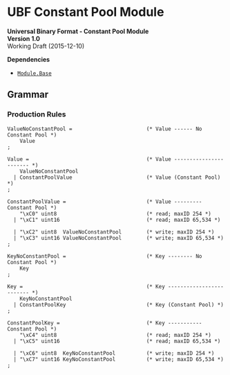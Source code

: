 # UBF Constant Pool Module

**Universal Binary Format - Constant Pool Module**  
**Version 1.0**  
Working Draft (2015-12-10)

**Dependencies**

- [`Module.Base`](./Module.Base.md)

## Grammar

### Production Rules

```ebnf
ValueNoConstantPool =                        (* Value ------ No Constant Pool *)
    Value
;

Value =                                      (* Value ----------------------- *)
    ValueNoConstantPool
  | ConstantPoolValue                        (* Value (Constant Pool) *)
;

ConstantPoolValue =                          (* Value --------- Constant Pool *)
    "\xC0" uint8                             (* read; maxID 254 *)
  | "\xC1" uint16                            (* read; maxID 65,534 *)

  | "\xC2" uint8  ValueNoConstantPool        (* write; maxID 254 *)
  | "\xC3" uint16 ValueNoConstantPool        (* write; maxID 65,534 *)
;

KeyNoConstantPool =                          (* Key -------- No Constant Pool *)
    Key
;

Key =                                        (* Key ------------------------- *)
    KeyNoConstantPool
  | ConstantPoolKey                          (* Key (Constant Pool) *)
;

ConstantPoolKey =                            (* Key ----------- Constant Pool *)
    "\xC4" uint8                             (* read; maxID 254 *)
  | "\xC5" uint16                            (* read; maxID 65,534 *)

  | "\xC6" uint8  KeyNoConstantPool          (* write; maxID 254 *)
  | "\xC7" uint16 KeyNoConstantPool          (* write; maxID 65,534 *)
;
```
